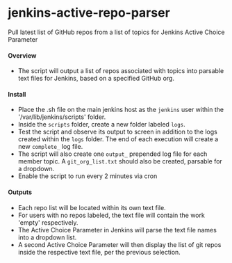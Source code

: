 # jenkins-active-repo-parser
Pull latest list of GitHub repos from a list of topics for Jenkins Active Choice Parameter

#### Overview

* The script will output a list of repos associated with topics into parsable text files for Jenkins, based on a specified GitHub org.

#### Install
* Place the .sh file on the main jenkins host as the `jenkins` user within the '/var/lib/jenkins/scripts' folder.
* Inside the `scripts` folder, create a new folder labeled `logs`.
* Test the script and observe its output to screen in addition to the logs created within the `logs` folder. The end of each execution will create a new `complete_` log file.
* The script will also create one `output_` prepended log file for each member topic. A `git_org_list.txt` should also be created, parsable for a dropdown.
* Enable the script to run every 2 minutes via cron

#### Outputs
* Each repo list will be located within its own text file.
* For users with no repos labeled, the text file will contain the work 'empty' respectively.
* The Active Choice Parameter in Jenkins will parse the text file names into a dropdown list.
* A second Active Choice Parameter will then display the list of git repos inside the respective text file, per the previous selection.
